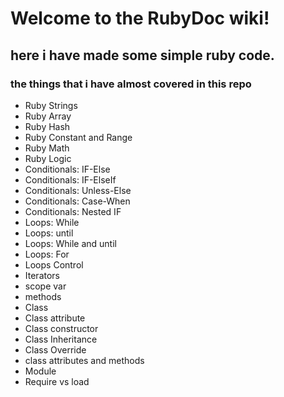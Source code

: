 # Welcome to the RubyDoc wiki!
## here i have made some simple ruby code.
### the things that i have almost covered in this repo
* Ruby Strings
* Ruby Array 
* Ruby Hash
* Ruby Constant and Range
* Ruby Math
* Ruby Logic
* Conditionals: IF-Else
* Conditionals: IF-ElseIf
* Conditionals: Unless-Else
* Conditionals: Case-When
* Conditionals: Nested IF
* Loops: While
* Loops: until
* Loops: While and until
* Loops: For
* Loops Control
* Iterators
* scope var
* methods
* Class
* Class attribute
* Class constructor
* Class Inheritance
* Class Override
* class attributes and methods
* Module
* Require vs load

